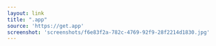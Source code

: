 ```yaml
---
layout: link
title: ".app"
source: 'https://get.app'
screenshot: 'screenshots/f6e83f2a-782c-4769-92f9-28f2214d1830.jpg'
---
```


